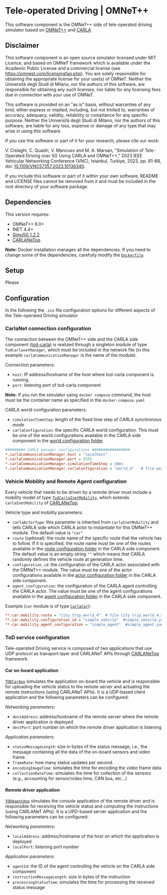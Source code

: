 # Tele-operated Driving | OMNeT++

This software component is the OMNeT++ side of tele-operated driving simulator based on [OMNeT++](https://omnetpp.org/) and [CARLA](https://carla.org/)


## Disclaimer

This software component is an open source simulator licensed under MIT Licence, and based on 
OMNeT framework which is available under the Academic Public License and 
a commercial license (see https://omnest.com/licensingfaq.php). You are 
solely responsible for obtaining the appropriate license for your use(s) 
of OMNeT.
Neither the Università degli Studi di Milano, nor the authors of this software, are 
responsible for obtaining any such licenses, nor liable for any licensing
fees due in connection with your use of OMNeT.


This software is provided on an "as is" basis, without warranties of
any kind, either express or implied, including, but not limited to, 
warranties of accuracy, adequacy, validity, reliability or compliance 
for any specific purpose. Neither the Università degli Studi di Milano, nor the 
authors of this software, are liable for any loss, expense or damage 
of any type that may arise in using this software. 

If you use this software or part of it for your research, please cite 
our work:
  
V. Cislaghi, C. Quadri, V. Mancuso and M. A. Marsan, "Simulation of Tele-Operated Driving over 5G Using CARLA and OMNeT++," 2023 IEEE Vehicular Networking Conference (VNC), Istanbul, Turkiye, 2023, pp. 81-88, doi: [10.1109/VNC57357.2023.10136340](https://doi.org/10.1109/VNC57357.2023.10136340).

If you include this software or part of it within your own software, 
README and LICENSE files cannot be removed from it and must be included 
in the root directory of your software package.


## Dependencies

This version requires:
- OMNeT++ 6.0+
- INET 4.4+
- [Simu5G 1.2.2](http://simu5g.org/)
- [CARLANeTpp](https://github.com/carlanet/carlanetpp/)

**Note:** Docker installation manages all the dependencies. If you need to change some of the dependencies, carefully modify the [`Dockerfile`](Dockerfile) 


## Setup
Please

## Configuration
In the following the `.ini` file configuration options for different aspects of the  Tele-operated Driving simulator
### CarlaNet connection configuration
The connection between the OMNeT++ side and the CARLA side component ([tod-carla](https://github.com/connets/tod-carla)) is realized through a singleton module of type `TodCarlanetManager`, which must be included in the network file (in this example `carlaCommunicationManager` is the name of the module).

Connection parameters:
- `host`: IP address/hostname of the host where tod-carla component is running. 
- `port`: listening port of tod-carla component

**Note:** If you run the simulator using `docker compose` command, the host must be the container name as specified in the `docker-compose.yaml`

CARLA world configuration parameters:
- `simulationTimeStep`: length of the fixed time step of *CARLA synchronous mode* 
- `carlaConfiguration`: the specific CARLA world configuration. This must be one of the world configurations available in the CARLA side component in the [world configuration folder](https://github.com/connets/tod-carla/tree/main/configuration/world) 

``` ini
######### CARLA manager configurations #################
*.carlaCommunicationManager.host = "localhost"  
*.carlaCommunicationManager.port = 5555
*.carlaCommunicationManager.simulationTimeStep = 10ms
*.carlaCommunicationManager.carlaConfiguration = "world_4"   # file world_4.yaml is present in CARLA side world configurations folder
```
 
### Vehicle Mobility and Remote Agent configuration
Every vehicle that needs to be driven by a remote driver must include a mobility model of type [`TodCarlaInetMobility`](src/carla_omnet/TodCarlaInetMobility.ned), which extends `CarlaInetMobility` of [CARLANeTpp](https://github.com/carlanet/carlanetpp/).

Vehicle type and mobility parameters:
- `carlaActorType`: this parameter is inherited from `CarlaInetMobility` and tells CARLA side which CARLA actor to instantiate for this OMNeT++ module. The default value is `"car"`
- `route` (optional): the route name of the specific route that the vehicle has to follow. If it is specified, the route name must be one of the routes available in the [route configuration folder](https://github.com/connets/tod-carla/tree/main/configuration/route) in the CARLA side component. The default value is an empty string `""` which means that CARLA randomly defines the vehicle route at generation time.
- `configuration_id`: the configuration of the CARLA actor associated with the OMNeT++ module. The value must be one of the actor configurations available in the [actor configuration folder](https://github.com/connets/tod-carla/tree/main/configuration/actor) in the CARLA side component.
- `agent_configuration`: the configuration of the CARLA agent controlling the CARLA actor. The value must be one of the agent configurations available in the [agent configuration folder](https://github.com/connets/tod-carla/tree/main/configuration/agent) in the CARLA side component.

Example (`car` module is of type [`CarlaCar`](src/nodes/CarlaCar.ned)):
``` ini
**.car.mobility.route = "city_trip_world_4"  # file city_trip_world_4.yaml is present in CARLA side route configurations folder
**.car.mobility.configuration_id = "simple_vehicle"  #simple_vehicle.yaml is present in CARLA side actor configurations folder  
**.car.mobility.agent_configuration = "simple_agent"  #simple_agent.yaml" is present in CARLA side agent configurations folder
```
### ToD service configuration
Tele-operated Driving service is composed of two applications that use UDP protocol as transport layer and CARLANeT APIs through [CARLANeTpp](https://github.com/carlanet/carlanetpp/) framework. 

#### Car on-board application
[`TODCarApp`](src/app/TODCarApp.ned) simulates the application on-board the vehicle and is responsible for uploading the vehicle status to the remote server and actuating the remote instructions (using CARLANeT APIs).
It is a UDP-based client application and the following parameters can be configured:

*Networking parameters:*
- `destAddress`: address/hostname of the remote server where the remote driver application is deployed
- `destPort`: port number on which the remote driver application is listening

*Application parameters:*
- `statusMessageLength`: size in bytes of the status message, i.e., the message containing all the data of the on-board sensors and video frame.  
- `frameRate`: how many status updates per second.
- `encodingImageTime`: simulates the time for encoding the video frame data 
- `collectionDataTime`: simulates the time for collection of the sensors (e.g., accounting for sensor/video time, CAN bus, etc...) 

#### Remote driver application
[`TODAgentApp`](src/app/TODAgentApp.ned) simulates the console application of the remote driver and is responsible for receiving the vehicle status and computing the instructions (using CARLANeT APIs).
It is a UPD-based server application and the following parameters can be configured:

*Networking parameters:*
- `localAddress`: address/hostname of the host on which the application is deployed
- `localPort`: listening port number 

*Application parameters*:
- `agentId`: the ID of the agent controlling the vehicle on the CARLA side component
- `instructionMessageLength`: size in bytes of the instruction
- `processingStatusTime`: simulates the time for processing the received status message
